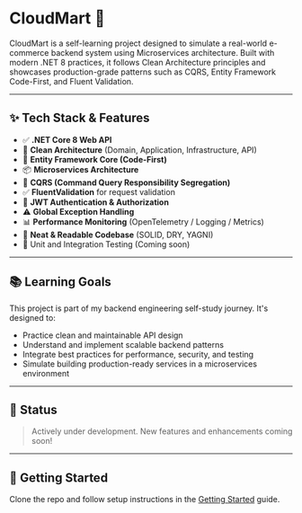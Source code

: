 # CloudMart 🛒

CloudMart is a self-learning project designed to simulate a real-world e-commerce backend system using Microservices architecture. Built with modern .NET 8 practices, it follows Clean Architecture principles and showcases production-grade patterns such as CQRS, Entity Framework Code-First, and Fluent Validation.

---

## ✨ Tech Stack & Features

- ✅ **.NET Core 8 Web API**
- 🧼 **Clean Architecture** (Domain, Application, Infrastructure, API)
- 🧱 **Entity Framework Core (Code-First)**
- 📦 **Microservices Architecture**
- 🔄 **CQRS (Command Query Responsibility Segregation)**
- ✅ **FluentValidation** for request validation
- 🔐 **JWT Authentication & Authorization**
- ⚠️ **Global Exception Handling**
- 📊 **Performance Monitoring** (OpenTelemetry / Logging / Metrics)
- 📁 **Neat & Readable Codebase** (SOLID, DRY, YAGNI)
- 🧪 Unit and Integration Testing (Coming soon)

---

## 📚 Learning Goals

This project is part of my backend engineering self-study journey. It's designed to:
- Practice clean and maintainable API design
- Understand and implement scalable backend patterns
- Integrate best practices for performance, security, and testing
- Simulate building production-ready services in a microservices environment

---

## 🚧 Status

> Actively under development. New features and enhancements coming soon!

---

## 📎 Getting Started

Clone the repo and follow setup instructions in the [Getting Started](./docs/GETTING_STARTED.md) guide.

